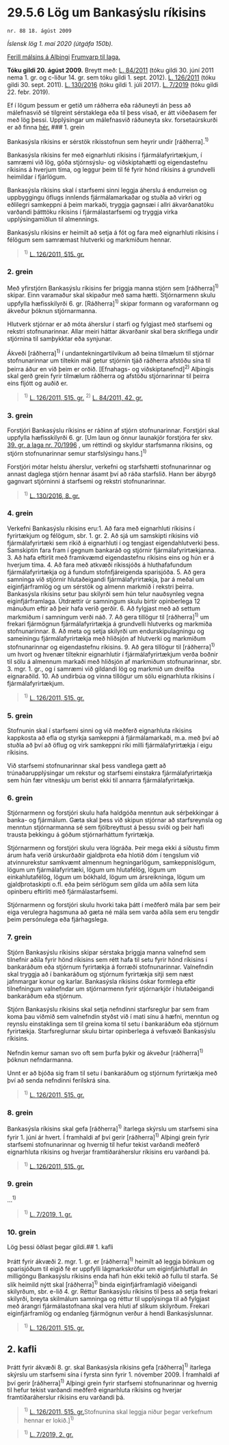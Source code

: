 # 29.5.6 Lög um Bankasýslu ríkisins

`nr. 88 18. ágúst 2009`

_Íslensk lög 1. maí 2020 (útgáfa 150b)._

[Ferill málsins á Alþingi](https://www.althingi.is/thingstorf/thingmalalistar-eftir-thingum/ferill/?ltg=137&mnr=124)
[Frumvarp til laga.](https://www.althingi.is/altext/137/s/0166.html)

**Tóku gildi 20. ágúst 2009.**
Breytt með:
[L. 84/2011](https://althingi.is/altext/stjt/2011.084.html) (tóku gildi 30. júní 2011 nema 1. gr. og c-liður 14. gr. sem tóku gildi 1. sept. 2012).
[L. 126/2011](https://althingi.is/altext/stjt/2011.126.html) (tóku gildi 30. sept. 2011).
[L. 130/2016](https://althingi.is/altext/stjt/2016.130.html) (tóku gildi 1. júlí 2017).
[L. 7/2019](https://althingi.is/altext/stjt/2019.007.html) (tóku gildi 22. febr. 2019).

Ef í lögum þessum er getið um ráðherra eða ráðuneyti án þess að málefnasvið sé tilgreint sérstaklega eða til þess vísað, er átt viðeðasem fer með lög þessi. Upplýsingar um málefnasvið ráðuneyta skv. forsetaúrskurði er að finna [hér.](2018119.md) ### 1. grein



Bankasýsla ríkisins er sérstök ríkisstofnun sem heyrir undir [ráðherra].<sup>1)</sup> 

Bankasýsla ríkisins fer með eignarhluti ríkisins í fjármálafyrirtækjum, í samræmi við lög, góða stjórnsýslu- og viðskiptahætti og eigendastefnu ríkisins á hverjum tíma, og leggur þeim til fé fyrir hönd ríkisins á grundvelli heimildar í fjárlögum.

Bankasýsla ríkisins skal í starfsemi sinni leggja áherslu á endurreisn og uppbyggingu öflugs innlends fjármálamarkaðar og stuðla að virkri og eðlilegri samkeppni á þeim markaði, tryggja gagnsæi í allri ákvarðanatöku varðandi þátttöku ríkisins í fjármálastarfsemi og tryggja virka upplýsingamiðlun til almennings.

Bankasýslu ríkisins er heimilt að setja á fót og fara með eignarhluti ríkisins í félögum sem samræmast hlutverki og markmiðum hennar.

> <sup>1)</sup> [L. 126/2011, 515. gr.](https://althingi.is/altext/stjt/2011.126.html)

### 2. grein



Með yfirstjórn Bankasýslu ríkisins fer þriggja manna stjórn sem [ráðherra]<sup>1)</sup> skipar. Einn varamaður skal skipaður með sama hætti. Stjórnarmenn skulu uppfylla hæfisskilyrði 6. gr. [Ráðherra]<sup>1)</sup> skipar formann og varaformann og ákveður þóknun stjórnarmanna.

Hlutverk stjórnar er að móta áherslur í starfi og fylgjast með starfsemi og rekstri stofnunarinnar. Allar meiri háttar ákvarðanir skal bera skriflega undir stjórnina til samþykktar eða synjunar.

Ákveði [ráðherra]<sup>1)</sup> í undantekningartilvikum að beina tilmælum til stjórnar stofnunarinnar um tiltekin mál getur stjórnin tjáð ráðherra afstöðu sína til þeirra áður en við þeim er orðið. [Efnahags- og viðskiptanefnd]<sup>2)</sup> Alþingis skal gerð grein fyrir tilmælum ráðherra og afstöðu stjórnarinnar til þeirra eins fljótt og auðið er.

> <sup>1)</sup> [L. 126/2011, 515. gr.](https://althingi.is/altext/stjt/2011.126.html) <sup>2)</sup> [L. 84/2011, 42. gr.](https://althingi.is/altext/stjt/2011.084.html)

### 3. grein



Forstjóri Bankasýslu ríkisins er ráðinn af stjórn stofnunarinnar. Forstjóri skal uppfylla hæfisskilyrði 6. gr. [Um laun og önnur launakjör forstjóra fer skv. [39. gr. a laga nr. 70/1996](1996070.md#G39a) , um réttindi og skyldur starfsmanna ríkisins, og stjórn stofnunarinnar semur starfslýsingu hans.]<sup>1)</sup> 

Forstjóri mótar helstu áherslur, verkefni og starfshætti stofnunarinnar og annast daglega stjórn hennar ásamt því að ráða starfslið. Hann ber ábyrgð gagnvart stjórninni á starfsemi og rekstri stofnunarinnar.

> <sup>1)</sup> [L. 130/2016, 8. gr.](https://althingi.is/altext/stjt/2016.130.html)

### 4. grein



Verkefni Bankasýslu ríkisins eru:1. Að fara með eignarhluti ríkisins í fyrirtækjum og félögum, sbr. 1. gr.
2. Að sjá um samskipti ríkisins við fjármálafyrirtæki sem ríkið á eignarhluti í og tengjast eigendahlutverki þess. Samskiptin fara fram í gegnum bankaráð og stjórnir fjármálafyrirtækjanna.
3. Að hafa eftirlit með framkvæmd eigendastefnu ríkisins eins og hún er á hverjum tíma.
4. Að fara með atkvæði ríkissjóðs á hluthafafundum fjármálafyrirtækja og á fundum stofnfjáreigenda sparisjóða.
5. Að gera samninga við stjórnir hlutaðeigandi fjármálafyrirtækja, þar á meðal um eiginfjárframlög og um sérstök og almenn markmið í rekstri þeirra. Bankasýsla ríkisins setur þau skilyrði sem hún telur nauðsynleg vegna eiginfjárframlaga. Útdrættir úr samningum skulu birtir opinberlega 12 mánuðum eftir að þeir hafa verið gerðir.
6. Að fylgjast með að settum markmiðum í samningum verði náð.
7. Að gera tillögur til [ráðherra]<sup>1)</sup> um frekari fjármögnun fjármálafyrirtækja á grundvelli hlutverks og markmiða stofnunarinnar.
8. Að meta og setja skilyrði um endurskipulagningu og sameiningu fjármálafyrirtækja með hliðsjón af hlutverki og markmiðum stofnunarinnar og eigendastefnu ríkisins.
9. Að gera tillögur til [ráðherra]<sup>1)</sup> um hvort og hvenær tilteknir eignarhlutir í fjármálafyrirtækjum verða boðnir til sölu á almennum markaði með hliðsjón af markmiðum stofnunarinnar, sbr. 3. mgr. 1. gr., og í samræmi við gildandi lög og markmið um dreifða eignaraðild.
10. Að undirbúa og vinna tillögur um sölu eignarhluta ríkisins í fjármálafyrirtækjum.

> <sup>1)</sup> [L. 126/2011, 515. gr.](https://althingi.is/altext/stjt/2011.126.html)

### 5. grein



Stofnunin skal í starfsemi sinni og við meðferð eignarhluta ríkisins kappkosta að efla og styrkja samkeppni á fjármálamarkaði, m.a. með því að stuðla að því að öflug og virk samkeppni ríki milli fjármálafyrirtækja í eigu ríkisins.

Við starfsemi stofnunarinnar skal þess vandlega gætt að trúnaðarupplýsingar um rekstur og starfsemi einstakra fjármálafyrirtækja sem hún fær vitneskju um berist ekki til annarra fjármálafyrirtækja.

### 6. grein



Stjórnarmenn og forstjóri skulu hafa haldgóða menntun auk sérþekkingar á banka- og fjármálum. Gæta skal þess við skipun stjórnar að starfsreynsla og menntun stjórnarmanna sé sem fjölbreyttust á þessu sviði og þeir hafi trausta þekkingu á góðum stjórnarháttum fyrirtækja.

Stjórnarmenn og forstjóri skulu vera lögráða. Þeir mega ekki á síðustu fimm árum hafa verið úrskurðaðir gjaldþrota eða hlotið dóm í tengslum við atvinnurekstur samkvæmt almennum hegningarlögum, samkeppnislögum, lögum um fjármálafyrirtæki, lögum um hlutafélög, lögum um einkahlutafélög, lögum um bókhald, lögum um ársreikninga, lögum um gjaldþrotaskipti o.fl. eða þeim sérlögum sem gilda um aðila sem lúta opinberu eftirliti með fjármálastarfsemi.

Stjórnarmenn og forstjóri skulu hvorki taka þátt í meðferð mála þar sem þeir eiga verulegra hagsmuna að gæta né mála sem varða aðila sem eru tengdir þeim persónulega eða fjárhagslega.

### 7. grein



Stjórn Bankasýslu ríkisins skipar sérstaka þriggja manna valnefnd sem tilnefnir aðila fyrir hönd ríkisins sem rétt hafa til setu fyrir hönd ríkisins í bankaráðum eða stjórnum fyrirtækja á forræði stofnunarinnar. Valnefndin skal tryggja að í bankaráðum og stjórnum fyrirtækja sitji sem næst jafnmargar konur og karlar. Bankasýsla ríkisins óskar formlega eftir tilnefningum valnefndar um stjórnarmenn fyrir stjórnarkjör í hlutaðeigandi bankaráðum eða stjórnum.

Stjórn Bankasýslu ríkisins skal setja nefndinni starfsreglur þar sem fram koma þau viðmið sem valnefndin styðst við í mati sínu á hæfni, menntun og reynslu einstaklinga sem til greina koma til setu í bankaráðum eða stjórnum fyrirtækja. Starfsreglurnar skulu birtar opinberlega á vefsvæði Bankasýslu ríkisins.

Nefndin kemur saman svo oft sem þurfa þykir og ákveður [ráðherra]<sup>1)</sup> þóknun nefndarmanna.

Unnt er að bjóða sig fram til setu í bankaráðum og stjórnum fyrirtækja með því að senda nefndinni ferilskrá sína.

> <sup>1)</sup> [L. 126/2011, 515. gr.](https://althingi.is/altext/stjt/2011.126.html)

### 8. grein



Bankasýsla ríkisins skal gefa [ráðherra]<sup>1)</sup> ítarlega skýrslu um starfsemi sína fyrir 1. júní ár hvert. Í framhaldi af því gerir [ráðherra]<sup>1)</sup> Alþingi grein fyrir starfsemi stofnunarinnar og hvernig til hefur tekist varðandi meðferð eignarhluta ríkisins og hverjar framtíðaráherslur ríkisins eru varðandi þá.

> <sup>1)</sup> [L. 126/2011, 515. gr.](https://althingi.is/altext/stjt/2011.126.html)

### 9. grein

…<sup>1)</sup> 

> <sup>1)</sup> [L. 7/2019, 1. gr.](https://althingi.is/altext/stjt/2019.007.html)

### 10. grein



Lög þessi öðlast þegar gildi.## 1. kafli

Þrátt fyrir ákvæði 2. mgr. 1. gr. er [ráðherra]<sup>1)</sup> heimilt að leggja bönkum og sparisjóðum til eigið fé er uppfylli lágmarkskröfur um eiginfjárhlutfall án milligöngu Bankasýslu ríkisins enda hafi hún ekki tekið að fullu til starfa. Sé slík heimild nýtt skal [ráðherra]<sup>1)</sup> binda eiginfjárframlagið viðeigandi skilyrðum, sbr. e-lið 4. gr. Réttur Bankasýslu ríkisins til þess að setja frekari skilyrði, breyta skilmálum samninga og réttur til upplýsinga til að fylgjast með árangri fjármálastofnana skal vera hluti af slíkum skilyrðum. Frekari eiginfjárframlög og endanleg fjármögnun verður á hendi Bankasýslunnar.

> <sup>1)</sup> [L. 126/2011, 515. gr.](https://althingi.is/altext/stjt/2011.126.html)

## 2. kafli

Þrátt fyrir ákvæði 8. gr. skal Bankasýsla ríkisins gefa [ráðherra]<sup>1)</sup> ítarlega skýrslu um starfsemi sína í fyrsta sinn fyrir 1. nóvember 2009. Í framhaldi af því gerir [ráðherra]<sup>1)</sup> Alþingi grein fyrir starfsemi stofnunarinnar og hvernig til hefur tekist varðandi meðferð eignarhluta ríkisins og hverjar framtíðaráherslur ríkisins eru varðandi þá.

> <sup>1)</sup> [L. 126/2011, 515. gr.](https://althingi.is/altext/stjt/2011.126.html)Stofnunina skal leggja niður þegar verkefnum hennar er lokið.]<sup>1)</sup> 

> <sup>1)</sup> [L. 7/2019, 2. gr.](https://althingi.is/altext/stjt/2019.007.html)

